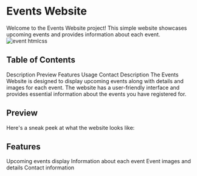 # Events Website
Welcome to the Events Website project! This simple website showcases upcoming events and provides information about each event.
![event htmlcss](https://github.com/shvinjas/Event-Page/assets/112388713/4723873c-e985-484f-8635-fbcaace49497)


## Table of Contents
Description
Preview
Features
Usage
Contact
Description
The Events Website is designed to display upcoming events along with details and images for each event. The website has a user-friendly interface and provides essential information about the events you have registered for.

## Preview
Here's a sneak peek at what the website looks like:


## Features
Upcoming events display
Information about each event
Event images and details
Contact information
